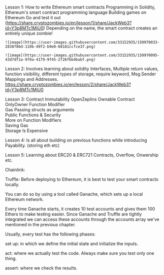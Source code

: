 Lesson 1:
  How to write Ethereum smart contracts
  Programming in Solidity, Ethereum's smart contract programming language
  Building games on Ethereum
  Go and test it out (https://share.cryptozombies.io/en/lesson/1/share/JackWeb3?id=Y3p8MTc1MjU0)
    Depending on the name, the smart contract creates an entirely unique zombie!
    
    ![image](https://user-images.githubusercontent.com/33152935/150970033-2838f86d-110b-49f2-b9e0-68181ccfce37.png)

    ![image](https://user-images.githubusercontent.com/33152935/150970095-43d7df1a-9f0a-4179-9f45-2f26fbb4babf.png)

    
Lesson 2:
  Involves learning about solidity Interfaces, Multiple return values, function visibility, different types of storage, require keyword, Msg.Sender Mappings and Addresses.
  https://share.cryptozombies.io/en/lesson/2/share/JackWeb3?id=Y3p8MTc1MjU0

Lesson 3:
  Contract Immutability	
  OpenZeplins Ownable Contract	
  OnlyOwner Function Modifier	
  Gas
  Passing structs as arguments	
  Public Functions & Security	
  More on Function Modifiers	
  Saving Gas	
  Storage Is Expensive	

Lesson 4:
  Is all about building on previous functions while introducing Payability. (storing eth etc)

  
Lesson 5:
  Learning about ERC20 & ERC721 Contracts, Overflow, Onwership etc.
  
Chainlink:

Truffle:
  Before deploying to Ethereum, it is best to test your smart contracts locally.

  You can do so by using a tool called Ganache, which sets up a local Ethereum network.

  Every time Ganache starts, it creates 10 test accounts and gives them 100 Ethers to make testing easier. Since Ganache and Truffle are tightly integrated we can access these     accounts through the accounts array we've mentioned in the previous chapter.
  
Usually, every test has the following phases:

  set up: in which we define the initial state and initialize the inputs.

  act: where we actually test the code. Always make sure you test only one thing.

  assert: where we check the results.
